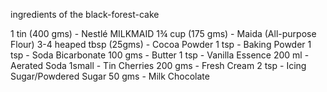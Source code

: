 ingredients of the black-forest-cake

1 tin (400 gms)         -     Nestlé MILKMAID
1¾ cup (175 gms)          -   Maida (All-purpose Flour)
3-4 heaped tbsp (25gms)   -    Cocoa Powder
1 tsp                     -    Baking Powder
1 tsp                     -     Soda Bicarbonate
100 gms                   -     Butter
1 tsp                     -      Vanilla Essence
200 ml                    -     Aerated Soda
1small                   -      Tin Cherries
200 gms                  -      Fresh Cream
2 tsp                    -      Icing Sugar/Powdered Sugar
50 gms                   -      Milk Chocolate
 


